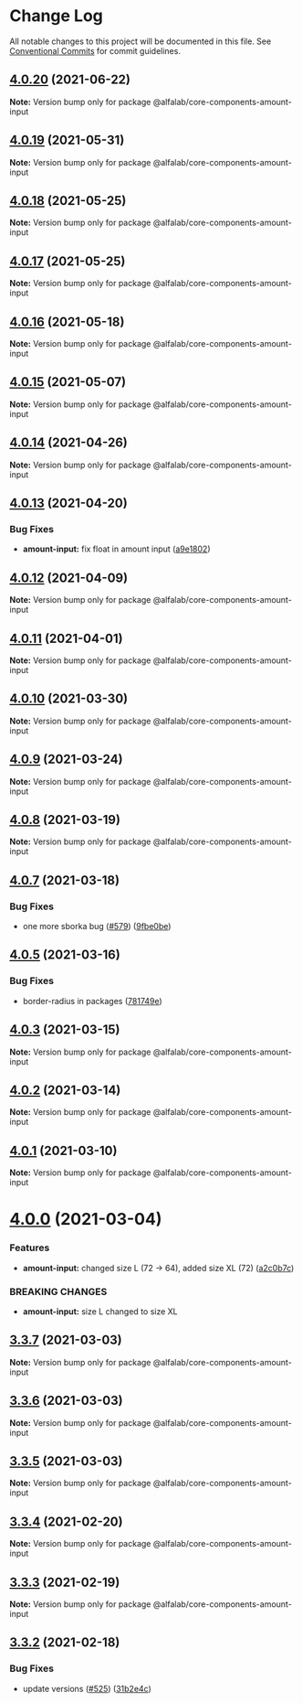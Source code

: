 # Change Log

All notable changes to this project will be documented in this file.
See [Conventional Commits](https://conventionalcommits.org) for commit guidelines.

## [4.0.20](https://github.com/alfa-laboratory/core-components/compare/@alfalab/core-components-amount-input@4.0.19...@alfalab/core-components-amount-input@4.0.20) (2021-06-22)

**Note:** Version bump only for package @alfalab/core-components-amount-input





## [4.0.19](https://github.com/alfa-laboratory/core-components/compare/@alfalab/core-components-amount-input@4.0.18...@alfalab/core-components-amount-input@4.0.19) (2021-05-31)

**Note:** Version bump only for package @alfalab/core-components-amount-input





## [4.0.18](https://github.com/alfa-laboratory/core-components/compare/@alfalab/core-components-amount-input@4.0.17...@alfalab/core-components-amount-input@4.0.18) (2021-05-25)

**Note:** Version bump only for package @alfalab/core-components-amount-input





## [4.0.17](https://github.com/alfa-laboratory/core-components/compare/@alfalab/core-components-amount-input@4.0.16...@alfalab/core-components-amount-input@4.0.17) (2021-05-25)

**Note:** Version bump only for package @alfalab/core-components-amount-input





## [4.0.16](https://github.com/alfa-laboratory/core-components/compare/@alfalab/core-components-amount-input@4.0.15...@alfalab/core-components-amount-input@4.0.16) (2021-05-18)

**Note:** Version bump only for package @alfalab/core-components-amount-input





## [4.0.15](https://github.com/alfa-laboratory/core-components/compare/@alfalab/core-components-amount-input@4.0.14...@alfalab/core-components-amount-input@4.0.15) (2021-05-07)

**Note:** Version bump only for package @alfalab/core-components-amount-input





## [4.0.14](https://github.com/alfa-laboratory/core-components/compare/@alfalab/core-components-amount-input@4.0.13...@alfalab/core-components-amount-input@4.0.14) (2021-04-26)

**Note:** Version bump only for package @alfalab/core-components-amount-input





## [4.0.13](https://github.com/alfa-laboratory/core-components/compare/@alfalab/core-components-amount-input@4.0.12...@alfalab/core-components-amount-input@4.0.13) (2021-04-20)


### Bug Fixes

* **amount-input:** fix float in amount input ([a9e1802](https://github.com/alfa-laboratory/core-components/commit/a9e180285073e29a05703a991c946e2c1247177a))





## [4.0.12](https://github.com/alfa-laboratory/core-components/compare/@alfalab/core-components-amount-input@4.0.11...@alfalab/core-components-amount-input@4.0.12) (2021-04-09)

**Note:** Version bump only for package @alfalab/core-components-amount-input





## [4.0.11](https://github.com/alfa-laboratory/core-components/compare/@alfalab/core-components-amount-input@4.0.10...@alfalab/core-components-amount-input@4.0.11) (2021-04-01)

**Note:** Version bump only for package @alfalab/core-components-amount-input





## [4.0.10](https://github.com/alfa-laboratory/core-components/compare/@alfalab/core-components-amount-input@4.0.9...@alfalab/core-components-amount-input@4.0.10) (2021-03-30)

**Note:** Version bump only for package @alfalab/core-components-amount-input





## [4.0.9](https://github.com/alfa-laboratory/core-components/compare/@alfalab/core-components-amount-input@4.0.8...@alfalab/core-components-amount-input@4.0.9) (2021-03-24)

**Note:** Version bump only for package @alfalab/core-components-amount-input





## [4.0.8](https://github.com/alfa-laboratory/core-components/compare/@alfalab/core-components-amount-input@4.0.7...@alfalab/core-components-amount-input@4.0.8) (2021-03-19)

**Note:** Version bump only for package @alfalab/core-components-amount-input





## [4.0.7](https://github.com/alfa-laboratory/core-components/compare/@alfalab/core-components-amount-input@4.0.5...@alfalab/core-components-amount-input@4.0.7) (2021-03-18)


### Bug Fixes

* one more sborka bug ([#579](https://github.com/alfa-laboratory/core-components/issues/579)) ([9fbe0be](https://github.com/alfa-laboratory/core-components/commit/9fbe0beca56ec5971de78b3f6cda25305b260efc))





## [4.0.5](https://github.com/alfa-laboratory/core-components/compare/@alfalab/core-components-amount-input@4.0.3...@alfalab/core-components-amount-input@4.0.5) (2021-03-16)


### Bug Fixes

* border-radius in packages ([781749e](https://github.com/alfa-laboratory/core-components/commit/781749ef38aefd5a6707ac56d2e297dce9f3e073))





## [4.0.3](https://github.com/alfa-laboratory/core-components/compare/@alfalab/core-components-amount-input@4.0.2...@alfalab/core-components-amount-input@4.0.3) (2021-03-15)

**Note:** Version bump only for package @alfalab/core-components-amount-input





## [4.0.2](https://github.com/alfa-laboratory/core-components/compare/@alfalab/core-components-amount-input@4.0.1...@alfalab/core-components-amount-input@4.0.2) (2021-03-14)

**Note:** Version bump only for package @alfalab/core-components-amount-input





## [4.0.1](https://github.com/alfa-laboratory/core-components/compare/@alfalab/core-components-amount-input@4.0.0...@alfalab/core-components-amount-input@4.0.1) (2021-03-10)

**Note:** Version bump only for package @alfalab/core-components-amount-input





# [4.0.0](https://github.com/alfa-laboratory/core-components/compare/@alfalab/core-components-amount-input@3.3.7...@alfalab/core-components-amount-input@4.0.0) (2021-03-04)


### Features

* **amount-input:** changed size L (72 → 64), added size XL (72) ([a2c0b7c](https://github.com/alfa-laboratory/core-components/commit/a2c0b7ce6c208183897064cd6235d69445e3afe5))


### BREAKING CHANGES

* **amount-input:** size L changed to size XL





## [3.3.7](https://github.com/alfa-laboratory/core-components/compare/@alfalab/core-components-amount-input@3.3.6...@alfalab/core-components-amount-input@3.3.7) (2021-03-03)

**Note:** Version bump only for package @alfalab/core-components-amount-input





## [3.3.6](https://github.com/alfa-laboratory/core-components/compare/@alfalab/core-components-amount-input@3.3.5...@alfalab/core-components-amount-input@3.3.6) (2021-03-03)

**Note:** Version bump only for package @alfalab/core-components-amount-input





## [3.3.5](https://github.com/alfa-laboratory/core-components/compare/@alfalab/core-components-amount-input@3.3.4...@alfalab/core-components-amount-input@3.3.5) (2021-03-03)

**Note:** Version bump only for package @alfalab/core-components-amount-input





## [3.3.4](https://github.com/alfa-laboratory/core-components/compare/@alfalab/core-components-amount-input@3.3.3...@alfalab/core-components-amount-input@3.3.4) (2021-02-20)

**Note:** Version bump only for package @alfalab/core-components-amount-input





## [3.3.3](https://github.com/alfa-laboratory/core-components/compare/@alfalab/core-components-amount-input@3.3.2...@alfalab/core-components-amount-input@3.3.3) (2021-02-19)

**Note:** Version bump only for package @alfalab/core-components-amount-input





## [3.3.2](https://github.com/alfa-laboratory/core-components/compare/@alfalab/core-components-amount-input@3.3.1...@alfalab/core-components-amount-input@3.3.2) (2021-02-18)


### Bug Fixes

* update versions ([#525](https://github.com/alfa-laboratory/core-components/issues/525)) ([31b2e4c](https://github.com/alfa-laboratory/core-components/commit/31b2e4c92fde6e2b63a3391a4e053cd328e93e70))
